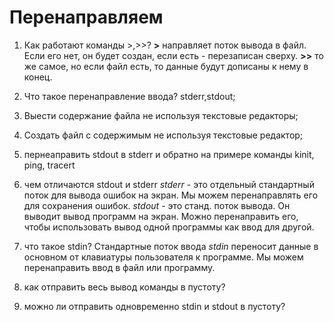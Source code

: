 # Перенаправляем

1) Как работают команды >,>>?
**>** направляет поток вывода в файл. Если его нет, он будет создан, если есть - перезаписан сверху.
**>>** то же самое, но если файл есть, то данные будут дописаны к нему в конец.

2) Что такое перенаправление ввода? stderr,stdout;


3) Выести содержание файла не используя текстовые редакторы;

4) Создать файл с содержимым не используя текстовые редактор;

5) пернеаправить stdout в stderr и обратно на примере команды kinit, ping, tracert

6) чем отличаются stdout и stderr
*stderr* - это отдельный стандартный поток для вывода ошибок на экран. Мы можем перенаправлять его для сохранения ошибок.
*stdout* - это станд. поток вывода. Он выводит вывод программ на экран. Можно перенаправить его, чтобы использовать вывод одной программы как ввод для другой.

7) что такое stdin?
Стандартные поток ввода *stdin* переносит данные в основном от клавиатуры пользователя к программе. Мы можем перенаправить ввод в файл или программу.

8) как отправить весь вывод команды в пустоту?

9) можно ли отправить одновременно stdin и stdout в пустоту?
